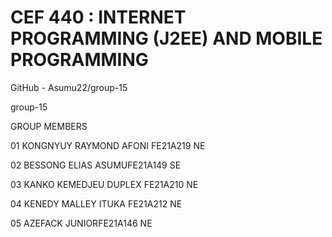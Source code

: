 # CEF 440 : INTERNET PROGRAMMING (J2EE) AND MOBILE PROGRAMMING 
GitHub - Asumu22/group-15

group-15

GROUP MEMBERS 

01 KONGNYUY RAYMOND AFONI FE21A219 NE 

02 BESSONG ELIAS ASUMUFE21A149 SE

03 KANKO KEMEDJEU DUPLEX FE21A210 NE 

04 KENEDY MALLEY ITUKA FE21A212 NE 

05 AZEFACK JUNIORFE21A146 NE 

